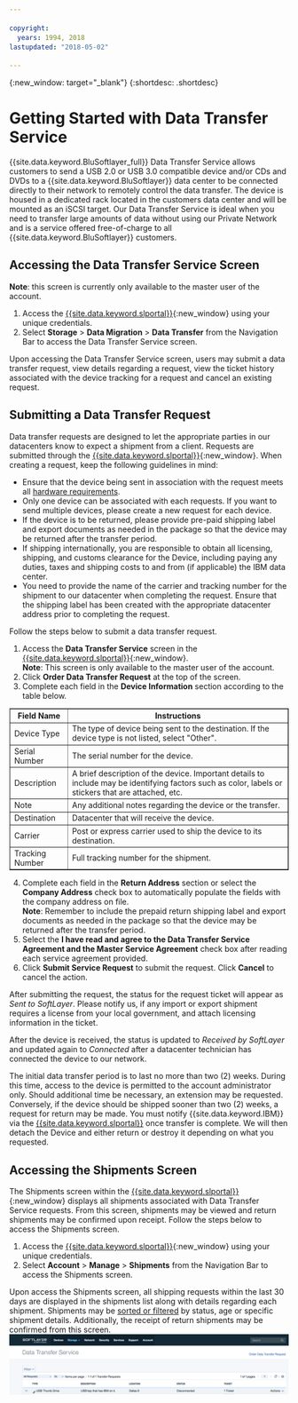 ```yaml
---

copyright:
  years: 1994, 2018
lastupdated: "2018-05-02"

---
```

{:new_window: target="_blank"}
{:shortdesc: .shortdesc}

# Getting Started with Data Transfer Service

{{site.data.keyword.BluSoftlayer_full}} Data Transfer Service allows customers to send a USB 2.0 or USB 3.0 compatible device and/or CDs and DVDs to a {{site.data.keyword.BluSoftlayer}} data center to be connected directly to their network to remotely control the data transfer. The device is housed in a dedicated rack located in the customers data center and will be mounted as an iSCSI target.  Our Data Transfer Service is ideal when you need to transfer large amounts of data without using our Private Network and is a service offered free-of-charge to all {{site.data.keyword.BluSoftlayer}} customers.

## Accessing the Data Transfer Service Screen

**Note**: this screen is currently only available to the master user of the account.

1. Access the [{{site.data.keyword.slportal}}](https://control.softlayer.com/){:new_window} using your unique credentials.
2. Select **Storage** > **Data Migration** > **Data Transfer** from the Navigation Bar to access the Data Transfer Service screen. <br/>

Upon accessing the Data Transfer Service screen, users may submit a data transfer request, view details regarding a request, view the ticket history associated with the device tracking for a request and cancel an existing request.

## Submitting a Data Transfer Request

Data transfer requests are designed to let the appropriate parties in our datacenters know to expect a shipment from a client. Requests are submitted through the [{{site.data.keyword.slportal}}](https://control.softlayer.com/){:new_window}. When creating a request, keep the following guidelines in mind:

- Ensure that the device being sent in association with the request meets all [hardware requirements](/docs/infrastructure/DataTransferService/data-transfer-service-faq.html).
- Only one device can be associated with each requests. If you want to send multiple devices, please create a new request for each device.
- If the device is to be returned, please provide pre-paid shipping label and export documents as needed in the package so that the device may be returned after the transfer period.
- If shipping internationally, you are responsible to obtain all licensing, shipping, and customs clearance for the Device, including paying any duties, taxes and shipping costs to and from (if applicable) the IBM data center.
- You need to provide the name of the carrier and tracking number for the shipment to our datacenter when completing the request.  Ensure that the shipping label has been created with the appropriate datacenter address prior to completing the request.

Follow the steps below to submit a data transfer request.

1. Access the **Data Transfer Service** screen in the [{{site.data.keyword.slportal}}](https://control.softlayer.com/){:new_window}. <br/> **Note**: This screen is only available to the master user of the account.
2. Click **Order Data Transfer Request** at the top of the screen.
3. Complete each field in the **Device Information** section according to the table below.
<table border="1">
<tbody>
 <tr><th>Field Name</th><th>Instructions</th></tr>
 <tr><td>Device Type</td><td>The type of device being sent to the destination. If the device type is not listed, select "Other".</td></tr>
 <tr><td>Serial Number</td><td> The serial number for the device.</td></tr><tr><td>Description</td><td>A brief description of the device. Important details to include may be identifying factors such as color, labels or stickers that are attached, etc.</td></tr>
 <tr><td>Note</td><td>Any additional notes regarding the device or the transfer.</td></tr><tr><td>Destination</td><td>Datacenter that will receive the device.</td></tr>
 <tr><td>Carrier</td><td>Post or express carrier used to ship the device to its destination.</td></tr>
 <tr><td>Tracking Number</td><td>Full tracking number for the shipment.</td></tr>
 </tbody>
 </table>

4. Complete each field in the **Return Address** section or select the **Company Address** check box to automatically populate the fields with the company address on file. <br/> **Note**: Remember to include the prepaid return shipping label and export documents as needed in the package so that the device may be returned after the transfer period.
5. Select the **I have read and agree to the Data Transfer Service Agreement and the Master Service Agreement** check box after reading each service agreement provided.
6. Click **Submit Service Request** to submit the request. Click **Cancel** to cancel the action.

After submitting the request, the status for the request ticket will appear as *Sent to SoftLayer*. Please notify us, if any import or export shipment requires a license from your local government, and attach licensing information in the ticket.

After the device is received, the status is updated to *Received by SoftLayer* and updated again to *Connected* after a datacenter technician has connected the device to our network. 

The initial data transfer period is to last no more than two (2) weeks. During this time, access to the device is permitted to the account administrator only. Should additional time be necessary, an extension may be requested. Conversely, if the device should be shipped sooner than two (2) weeks, a request for return may be made. You must notify {{site.data.keyword.IBM}} via the  [{{site.data.keyword.slportal}}](https://control.softlayer.com/) once transfer is complete. We will then detach the Device and either return or destroy it depending on what you requested.


## Accessing the Shipments Screen

The Shipments screen within the [{{site.data.keyword.slportal}}](https://control.softlayer.com/){:new_window} displays all shipments associated with Data Transfer Service requests. From this screen, shipments may be viewed and return shipments may be confirmed upon receipt. Follow the steps below to access the Shipments screen.

1. Access the [{{site.data.keyword.slportal}}](https://control.softlayer.com/){:new_window} using your unique credentials.
2. Select **Account** > **Manage** > **Shipments** from the Navigation Bar to access the Shipments screen.

Upon access the Shipments screen, all shipping requests within the last 30 days are displayed in the shipments list along with details regarding each shipment. Shipments may be [sorted or filtered](sort-or-filter-shipments-list.html) by status, age or specific shipment details. Additionally, the receipt of return shipments may be confirmed from this screen.
![Shipments Screen](/images/DTSShipmentScreen1.png)
